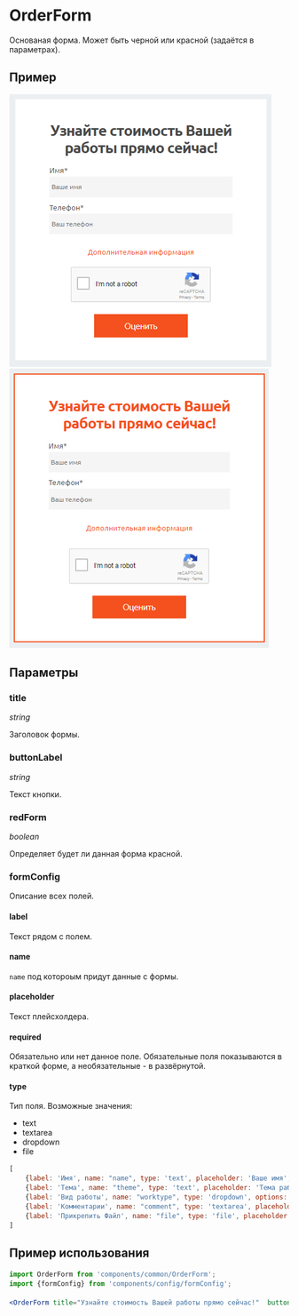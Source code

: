 # OrderForm
Основаная форма. Может быть черной или красной (задаётся в параметрах).

## Пример
![OrderForm image](./OrderForm.png)
![OrderForm красная image](./OrderFormRed.png)

## Параметры
### title
*string*

Заголовок формы.

### buttonLabel
*string*

Текст кнопки.

### redForm
*boolean*

Определяет будет ли данная форма красной.

### formConfig

Описание всех полей.

#### label
Текст рядом с полем.

#### name
`name` под котороым придут данные с формы.

#### placeholder
Текст плейсхолдера.

#### required
Обязательно или нет данное поле. Обязательные поля показываются в краткой форме, а необязательные - в развёрнутой.

#### type
Тип поля. Возможные значения:
* text
* textarea
* dropdown
* file

```jsx
[
    {label: 'Имя', name: "name", type: 'text', placeholder: 'Ваше имя', required: true},
    {label: 'Тема', name: "theme", type: 'text', placeholder: 'Тема работы', required: false},
    {label: 'Вид работы', name: "worktype", type: 'dropdown', options: workTypeOptions, placeholder: 'Укажите подходящий тип работы', required: false},
    {label: 'Комментарии', name: "comment", type: 'textarea', placeholder: 'Ваши комментарии', required: false},
    {label: 'Прикрепить Файл', name: "file", type: 'file', placeholder: 'Добавить файл', required: false}
]
```

## Пример использования
```jsx
import OrderForm from 'components/common/OrderForm';
import {formConfig} from 'components/config/formConfig';

<OrderForm title="Узнайте стоимость Вашей работы прямо сейчас!"  buttonLabel="Оценить" formConfig={formConfig}/>
```